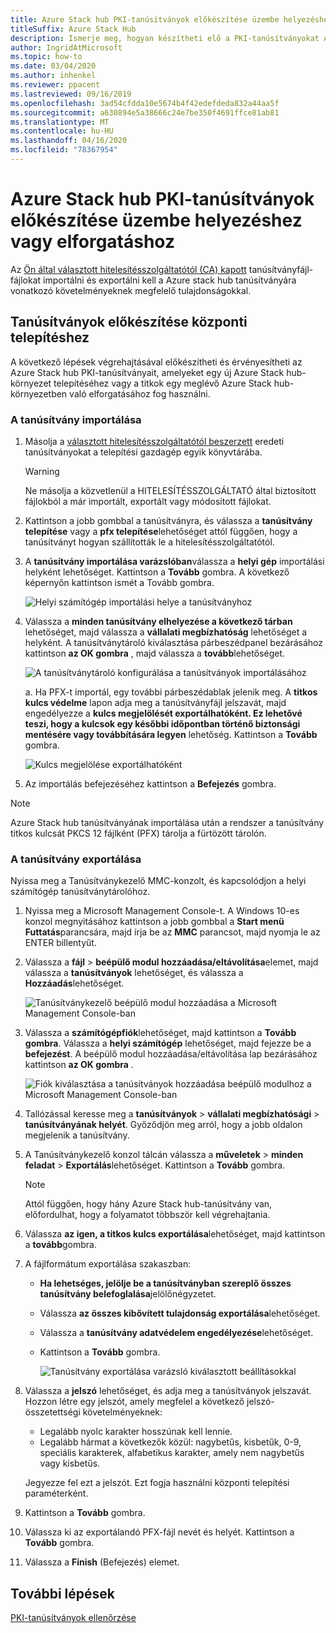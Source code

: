 ```yaml
---
title: Azure Stack hub PKI-tanúsítványok előkészítése üzembe helyezéshez vagy elforgatáshoz
titleSuffix: Azure Stack Hub
description: Ismerje meg, hogyan készítheti elő a PKI-tanúsítványokat Azure Stack hub integrált rendszerek üzembe helyezéséhez vagy a titkok megforgatásához egy meglévő Azure Stack hub-környezetben.
author: IngridAtMicrosoft
ms.topic: how-to
ms.date: 03/04/2020
ms.author: inhenkel
ms.reviewer: ppacent
ms.lastreviewed: 09/16/2019
ms.openlocfilehash: 3ad54cfdda10e5674b4f42edefdeda832a44aa5f
ms.sourcegitcommit: a630894e5a38666c24e7be350f4691ffce81ab81
ms.translationtype: MT
ms.contentlocale: hu-HU
ms.lasthandoff: 04/16/2020
ms.locfileid: "78367954"
---
```

# <a name="prepare-azure-stack-hub-pki-certificates-for-deployment-or-rotation"></a>Azure Stack hub PKI-tanúsítványok előkészítése üzembe helyezéshez vagy elforgatáshoz

Az [Ön által választott hitelesítésszolgáltatótól (CA) kapott](azure-stack-get-pki-certs.md) tanúsítványfájl-fájlokat importálni és exportálni kell a Azure stack hub tanúsítványára vonatkozó követelményeknek megfelelő tulajdonságokkal.

## <a name="prepare-certificates-for-deployment"></a>Tanúsítványok előkészítése központi telepítéshez

A következő lépések végrehajtásával előkészítheti és érvényesítheti az Azure Stack hub PKI-tanúsítványait, amelyeket egy új Azure Stack hub-környezet telepítéséhez vagy a titkok egy meglévő Azure Stack hub-környezetben való elforgatásához fog használni.

### <a name="import-the-certificate"></a>A tanúsítvány importálása

1. Másolja a [választott hitelesítésszolgáltatótól beszerzett](azure-stack-get-pki-certs.md) eredeti tanúsítványokat a telepítési gazdagép egyik könyvtárába. 
   > [!WARNING]
   > Ne másolja a közvetlenül a HITELESÍTÉSSZOLGÁLTATÓ által biztosított fájlokból a már importált, exportált vagy módosított fájlokat.

1. Kattintson a jobb gombbal a tanúsítványra, és válassza a **tanúsítvány telepítése** vagy a **pfx telepítése**lehetőséget attól függően, hogy a tanúsítványt hogyan szállították le a hitelesítésszolgáltatótól.

1. A **tanúsítvány importálása varázslóban**válassza a **helyi gép** importálási helyként lehetőséget. Kattintson a **Tovább** gombra. A következő képernyőn kattintson ismét a Tovább gombra.

    ![Helyi számítógép importálási helye a tanúsítványhoz](./media/prepare-pki-certs/1.png)

1. Válassza a **minden tanúsítvány elhelyezése a következő tárban** lehetőséget, majd válassza a **vállalati megbízhatóság** lehetőséget a helyként. A tanúsítványtároló kiválasztása párbeszédpanel bezárásához kattintson **az OK gombra** , majd válassza a **tovább**lehetőséget.

   ![A tanúsítványtároló konfigurálása a tanúsítványok importálásához](./media/prepare-pki-certs/3.png)

   a. Ha PFX-t importál, egy további párbeszédablak jelenik meg. A **titkos kulcs védelme** lapon adja meg a tanúsítványfájl jelszavát, majd engedélyezze a **kulcs megjelölését exportálhatóként. Ez lehetővé teszi, hogy a kulcsok egy későbbi időpontban történő biztonsági mentésére vagy továbbítására legyen** lehetőség. Kattintson a **Tovább** gombra.

   ![Kulcs megjelölése exportálhatóként](./media/prepare-pki-certs/2.png)

1. Az importálás befejezéséhez kattintson a **Befejezés** gombra.

> [!NOTE]
> Azure Stack hub tanúsítványának importálása után a rendszer a tanúsítvány titkos kulcsát PKCS 12 fájlként (PFX) tárolja a fürtözött tárolón.

### <a name="export-the-certificate"></a>A tanúsítvány exportálása

Nyissa meg a Tanúsítványkezelő MMC-konzolt, és kapcsolódjon a helyi számítógép tanúsítványtárolóhoz.

1. Nyissa meg a Microsoft Management Console-t. A Windows 10-es konzol megnyitásához kattintson a jobb gombbal a **Start menü** **Futtatás**parancsára, majd írja be az **MMC** parancsot, majd nyomja le az ENTER billentyűt.

2. Válassza a **fájl** > **beépülő modul hozzáadása/eltávolítása**elemet, majd válassza a **tanúsítványok** lehetőséget, és válassza a **Hozzáadás**lehetőséget.

    ![Tanúsítványkezelő beépülő modul hozzáadása a Microsoft Management Console-ban](./media/prepare-pki-certs/mmc-2.png)

3. Válassza a **számítógépfiók**lehetőséget, majd kattintson a **Tovább gombra**. Válassza a **helyi számítógép** lehetőséget, majd fejezze be a **befejezést**. A beépülő modul hozzáadása/eltávolítása lap bezárásához kattintson **az OK gombra** .

    ![Fiók kiválasztása a tanúsítványok hozzáadása beépülő modulhoz a Microsoft Management Console-ban](./media/prepare-pki-certs/mmc-3.png)

4. Tallózással keresse meg a **tanúsítványok** > **vállalati megbízhatósági** > **tanúsítványának helyét**. Győződjön meg arról, hogy a jobb oldalon megjelenik a tanúsítvány.

5. A Tanúsítványkezelő konzol tálcán válassza a **műveletek** > **minden feladat** > **Exportálás**lehetőséget. Kattintson a **Tovább** gombra.

   > [!NOTE]
   > Attól függően, hogy hány Azure Stack hub-tanúsítvány van, előfordulhat, hogy a folyamatot többször kell végrehajtania.

6. Válassza **az igen, a titkos kulcs exportálása**lehetőséget, majd kattintson a **tovább**gombra.

7. A fájlformátum exportálása szakaszban:
    
   - **Ha lehetséges, jelölje be a tanúsítványban szereplő összes tanúsítvány belefoglalása**jelölőnégyzetet.  
   - Válassza **az összes kibővített tulajdonság exportálása**lehetőséget.  
   - Válassza a **tanúsítvány adatvédelem engedélyezése**lehetőséget.  
   - Kattintson a **Tovább** gombra.  
    
     ![Tanúsítvány exportálása varázsló kiválasztott beállításokkal](./media/prepare-pki-certs/azure-stack-save-cert.png)

8. Válassza a **jelszó** lehetőséget, és adja meg a tanúsítványok jelszavát. Hozzon létre egy jelszót, amely megfelel a következő jelszó-összetettségi követelményeknek:

    * Legalább nyolc karakter hosszúnak kell lennie.
    * Legalább hármat a következők közül: nagybetűs, kisbetűk, 0-9, speciális karakterek, alfabetikus karakter, amely nem nagybetűs vagy kisbetűs.

    Jegyezze fel ezt a jelszót. Ezt fogja használni központi telepítési paraméterként.

9. Kattintson a **Tovább** gombra.

10. Válassza ki az exportálandó PFX-fájl nevét és helyét. Kattintson a **Tovább** gombra.

11. Válassza a **Finish** (Befejezés) elemet.

## <a name="next-steps"></a>További lépések

[PKI-tanúsítványok ellenőrzése](azure-stack-validate-pki-certs.md)